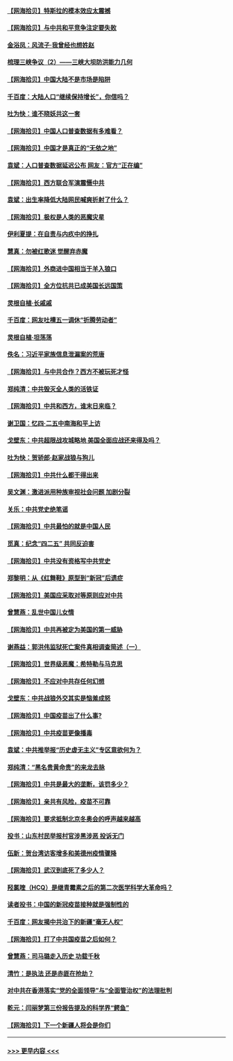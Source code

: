 #### [【网海拾贝】特斯拉的模本效应太震撼](../pages/nsc993/n12925626.md?t=05052301) 
#### [【网海拾贝】与中共和平竞争注定要失败](../pages/nsc993/n12923326.md?t=05052301) 
#### [金浴凤：风流子‧我曾经也想姓赵](../pages/nsc993/n12920911.md?t=05052301) 
#### [梳理三峡争议（2）——三峡大坝防洪能力几何](../pages/nsc993/n12920173.md?t=05052301) 
#### [【网海拾贝】中国大陆不是市场是陷阱](../pages/nsc993/n12920143.md?t=05052301) 
#### [千百度：大陆人口“继续保持增长”，你信吗？](../pages/nsc993/n12918946.md?t=05052301) 
#### [吐为快：谁不晓妖共这一套](../pages/nsc993/n12918941.md?t=05052301) 
#### [【网海拾贝】中国人口普查数据有多难看？](../pages/nsc993/n12917822.md?t=05052301) 
#### [【网海拾贝】中国才是真正的“无依之地”](../pages/nsc993/n12915845.md?t=05052301) 
#### [袁斌：人口普查数据延迟公布 网友：官方“正在编”](../pages/nsc993/n12915748.md?t=05052301) 
#### [【网海拾贝】西方联合军演震慑中共](../pages/nsc993/n12913466.md?t=05052301) 
#### [袁斌：出生率降低大陆网民喊爽折射了什么？](../pages/nsc993/n12913365.md?t=05052301) 
#### [【网海拾贝】极权是人类的恶魔灾星](../pages/nsc993/n12910697.md?t=05052301) 
#### [伊利夏提：在自责与内疚中的挣扎](../pages/nsc993/n12910493.md?t=05052301) 
#### [慧真：勿被红歌迷 觉醒弃赤魔](../pages/nsc993/n12910485.md?t=05052301) 
#### [【网海拾贝】外商进中国相当于羊入狼口](../pages/nsc993/n12908274.md?t=05052301) 
#### [【网海拾贝】全方位抗共已成美国长远国策](../pages/nsc993/n12906878.md?t=05052301) 
#### [灵根自植‧长戚戚](../pages/nsc993/n12905585.md?t=05052301) 
#### [千百度：网友吐槽五一调休“折腾劳动者”](../pages/nsc993/n12905934.md?t=05052301) 
#### [灵根自植‧坦荡荡](../pages/nsc993/n12905562.md?t=05052301) 
#### [佚名：习近平家族信息泄漏案的荒唐](../pages/nsc993/n12904705.md?t=05052301) 
#### [【网海拾贝】与中共合作？西方不被玩死才怪](../pages/nsc993/n12903873.md?t=05052301) 
#### [郑纯清：中共毁灭全人类的活铁证](../pages/nsc993/n12903785.md?t=05052301) 
#### [【网海拾贝】中共和西方，谁末日来临？](../pages/nsc993/n12903482.md?t=05052301) 
#### [谢卫国：忆四‧二五中南海和平上访](../pages/nsc993/n12902192.md?t=05052301) 
#### [戈壁东：中共超限战攻城略地 美国全面应战还来得及吗？](../pages/nsc993/n12902297.md?t=05052301) 
#### [吐为快：贺骄郎‧赵家战狼与狗儿](../pages/nsc993/n12902280.md?t=05052301) 
#### [【网海拾贝】中共什么都干得出来](../pages/nsc993/n12897500.md?t=05052301) 
#### [吴文渊：激进派用种族审视社会问题 加剧分裂](../pages/nsc993/n12893881.md?t=05052301) 
#### [关乐：中共党史绝笔谣](../pages/nsc993/n12897270.md?t=05052301) 
#### [【网海拾贝】中共最怕的就是中国人民](../pages/nsc993/n12894705.md?t=05052301) 
#### [觅真：纪念“四二五” 共同反迫害](../pages/nsc993/n12894553.md?t=05052301) 
#### [【网海拾贝】中共没有资格写中共党史](../pages/nsc993/n12892231.md?t=05052301) 
#### [郑黎明：从《红舞鞋》原型到“新冠”后遗症](../pages/nsc993/n12890469.md?t=05052301) 
#### [【网海拾贝】美国应采取对等原则应对中共](../pages/nsc993/n12889176.md?t=05052301) 
#### [曾慧燕：乱世中国儿女情](../pages/nsc993/n12887931.md?t=05052301) 
#### [【网海拾贝】中共再被定为美国的第一威胁](../pages/nsc993/n12887580.md?t=05052301) 
#### [谢燕益：郭洪伟监狱死亡案件真相调查简述（一）](../pages/nsc993/n12885648.md?t=05052301) 
#### [【网海拾贝】世界级恶魔：希特勒与马克思](../pages/nsc993/n12884062.md?t=05052301) 
#### [【网海拾贝】不应对中共存任何幻想](../pages/nsc993/n12881460.md?t=05052301) 
#### [戈壁东：中共战狼外交其实是恼羞成怒](../pages/nsc993/n12880392.md?t=05052301) 
#### [【网海拾贝】中国疫苗出了什么事?](../pages/nsc993/n12879124.md?t=05052301) 
#### [【网海拾贝】中共疫苗更像播毒](../pages/nsc993/n12876631.md?t=05052301) 
#### [袁斌：中共推举报“历史虚无主义”专区意欲何为？](../pages/nsc993/n12876530.md?t=05052301) 
#### [郑纯清：“黑名贵黄命贵”的来龙去脉](../pages/nsc993/n12875589.md?t=05052301) 
#### [【网海拾贝】中共是最大的垄断，该罚多少？](../pages/nsc993/n12874006.md?t=05052301) 
#### [【网海拾贝】亲共有风险，疫苗不可靠](../pages/nsc993/n12872224.md?t=05052301) 
#### [【网海拾贝】要求抵制北京冬奥会的呼声越来越高](../pages/nsc993/n12868962.md?t=05052301) 
#### [投书：山东村民举报村官涉黑涉恶 投诉无门](../pages/nsc993/n12869726.md?t=05052301) 
#### [伍新：贺台湾访客增多和美德州疫情骤降](../pages/nsc993/n12865651.md?t=05052301) 
#### [【网海拾贝】武汉到底死了多少人？](../pages/nsc993/n12863707.md?t=05052301) 
#### [羟氯喹（HCQ）是继青霉素之后的第二次医学科学大革命吗？](../pages/nsc993/n12638564.md?t=05052301) 
#### [读者投书：中国的新冠疫苗接种就是强制性的](../pages/nsc993/n12859932.md?t=05052301) 
#### [千百度：网友揭中共治下的新疆“毫无人权”](../pages/nsc993/n12858385.md?t=05052301) 
#### [【网海拾贝】打了中共国疫苗之后如何？](../pages/nsc993/n12857866.md?t=05052301) 
#### [曾慧燕：司马璐走入历史 功载千秋](../pages/nsc993/n12856996.md?t=05052301) 
#### [清竹：是执法 还是赤匪在抢劫？](../pages/nsc993/n12856952.md?t=05052301) 
#### [对中共在香港落实“党的全面领导”与“全面管治权”的法理批判](../pages/nsc993/n12856929.md?t=05052301) 
#### [乾元：闫丽梦第三份报告提及的科学界“鳄鱼”](../pages/nsc993/n12855985.md?t=05052301) 
#### [【网海拾贝】下一个新疆人将会是你们](../pages/nsc993/n12855864.md?t=05052301) 

----
#### [ >>> 更早内容 <<< ](../indexes/nsc993-earlier.md)

